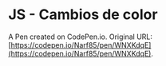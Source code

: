 # JS - Cambios de color

A Pen created on CodePen.io. Original URL: [https://codepen.io/Narf85/pen/WNXKdqE](https://codepen.io/Narf85/pen/WNXKdqE).



